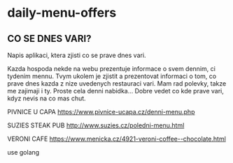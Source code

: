 # daily-menu-offers

## CO SE DNES VARI?

Napis aplikaci, ktera zjisti co se prave dnes vari.

Kazda hospoda nekde na webu prezentuje informace o svem dennim, ci tydenim
mennu. Tvym ukolem je zjistit a prezentovat informaci o tom, co prave dnes
kazda z nize uvedenych restauraci vari. Mam rad polevky, takze me zajimaji i ty.
Proste cela denni nabidka...
Dobre vedet co kde prave vari, kdyz nevis na co mas chut.

PIVNICE U CAPA
https://www.pivnice-ucapa.cz/denni-menu.php

SUZIES STEAK PUB
http://www.suzies.cz/poledni-menu.html

VERONI CAFE
https://www.menicka.cz/4921-veroni-coffee--chocolate.html

use golang
